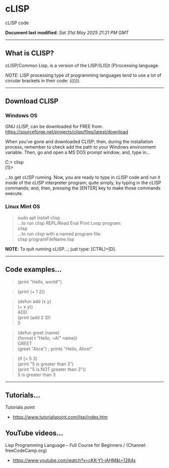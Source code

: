 # cLISP
cLISP code  

**Document last modified**: *Sat 31st May 2025 21:21 PM GMT*

-----

## What is CLISP?

cLISP/Common Lisp, is a version of the LISP/(LIS)t (P)rocessing language.  

*NOTE*: LISP processing type of programming languages tend to use a lot of circular brackets in their code: ((())).  

-----

## Download CLISP

### Windows OS

GNU cLISP, can be downloaded for FREE from:  
https://sourceforge.net/projects/clisp/files/latest/download  

When you've gone and downloaded CLISP; then, during the installation process, remember to check add the path to your Windows environment variable. Then, go and open a MS DOS prompt window; and, type in...

C:\> clisp  
[1]>  

...to get cLISP running. Now, you are ready to type in cLISP code and run it inside of the cLISP interpreter program; quite simply, by typing in the cLISP commands; and, then, pressing the [ENTER] key to make those commands execute.

### Linux Mint OS

> sudo apt install clisp   
...to run clisp REPL/Read Eval Print Loop program:   
> clisp  
...to run clisp with a named program file:  
> clisp programFileName.lisp  



**NOTE**: To quit running cLISP...; just type: [CTRL]+[D].  


-----

## Code examples...

> (print "Hello, world!")  

> (print (+ 1 2))  

> (defun add (x y)  
>   (+ x y))  
> ADD  
> (print (add 2 3))  
> 5

> (defun greet (name)  
>   (format t "Hello, ~A!" name))  
> GREET  
> (greet "Alice") ; prints "Hello, Alice!"  

> (if (> 5 3)  
>   (print "5 is greater than 3")  
>   (print "5 is NOT greater than 3"))  
> 5 is greater than 3  
 
-----

## Tutorials...

Tutorials point  
- https://www.tutorialspoint.com/lisp/index.htm  

## YouTube videos...

Lisp Programming Language – Full Course for Beginners / (Channel: freeCodeCamp.org)  
- https://www.youtube.com/watch?v=cKK-Y1-jAHM&t=1264s
  
  
